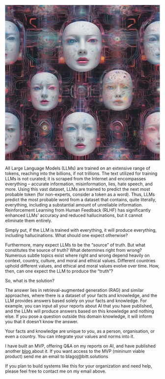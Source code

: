 
<div class="image-container">
    <img src="/static/main/blog4/1.png" alt="QR Code" >
  </div>


<p>All Large Language Models (LLMs) are trained on an extensive range of tokens, reaching into the billions, if not trillions. The text utilized for training LLMs is not curated; it is scraped from the Internet and encompasses everything – accurate information, misinformation, lies, hate speech, and more. Using this vast dataset, LLMs are trained to predict the next most probable token (for non-experts, consider a token as a word). Thus, LLMs predict the most probable word from a dataset that contains, quite literally, everything, including a substantial amount of unreliable information. Reinforcement Learning from Human Feedback (RLHF) has significantly enhanced LLMs' accuracy and reduced hallucinations, but it cannot eliminate them entirely. </p>

<p>Simply put, if the LLM is trained with everything, it will produce everything, including hallucinations.
What should one expect otherwise? 
<p>

<p>
Furthermore, many expect LLMs to be the “source” of truth. But what constitutes the source of truth? What determines right from wrong? Numerous subtle topics exist where right and wrong depend heavily on context, country, culture, and moral and ethical values. Different countries uphold different values, and ethical and moral values evolve over time. How, then, can one expect the LLM to produce the “truth”?
</p>

<p>
So, what is the solution?
</p>
<p>
The answer lies in retrieval-augmented generation (RAG) and similar approaches, where there is a dataset of your facts and knowledge, and the LLM provides answers based solely on your facts and knowledge. For example, you can input all your reports about AI that you have published, and the LLMs will produce answers based on this knowledge and nothing else. If you pose a question outside this domain knowledge, it will inform you that it doesn’t know the answer.</p>

<p>
Your facts and knowledge are unique to you, as a person, organisation, or even a country. You can integrate your values and norms into it.
</p>

<p>
I have built an MVP, offering Q&A on my reports on AI, and have published another <a href="https://blagojdelipetrev.com/blog/44/">blog  </a>about it. If you want access to the MVP (mininum viable product) send me an email to blagoj@bitt.solutions
</p>

<p>
If you plan to build systems like this for your organization and need help, please feel free to contact me on my email above.
</p>
